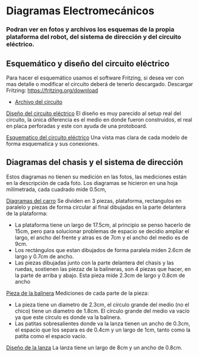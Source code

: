 # Diagramas Electromecánicos
### Podran ver en fotos y archivos los esquemas de la propia plataforma del robot, del sistema de dirección y del circuito eléctrico. 

## Esquemático y diseño del circuito eléctrico
Para hacer el esquemático usamos el software Fritzing, si desea ver con mas detalle o modificar el circuito deberá de tenerlo descargado. Descargar Fritzing: https://fritzing.org/download

- [Archivo del circuito](Primera_ronda_wro.fzz)

[Diseño del circuito eléctrico](Diseño_del_circuito_eléctrico.jpeg)
El diseño es muy parecido al setup real del circuito, la única diferencia es el medio en donde fueron construidos, el real en placa perforadas y este con ayuda de una protoboard.

[Esquematico del circuito eléctrico](Esquematico_del_circuito.jpeg)
Una vista mas clara de cada modelo de forma esquematica y sus conexiones.

## Diagramas del chasis y el sistema de dirección
Estos diagramas no tienen su medición en las fotos, las mediciones están en la descripción de cada foto. Los diagramas se hicieron en una hoja milímetrada, cada cuadrado mide 0.5cm,

[Diagramas del carro](Chasis_de_la_plataforma_del_carro_y_soportes_de_la_dirección.jpeg)
Se dividen en 3 piezas, plataforma, rectangulos en paralelo y piezas de forma circular al final dibujadas en la parte delantera de la plataforma:
-  La plataforma tiene un largo de 17.5cm, al principio se penso hacerlo de 15cm, pero para solucionar problemas de espacio se decidio ampliar el largo, el ancho del frente y atras es de 7cm y el ancho del medio es de 9cm.
-  Los rectángulos que estan dibujados de forma paralela miden 2.6cm de largo y 0.7cm de ancho.
-  Las piezas dibujadas junto con la parte delantera del chasis y las ruedas, sostienen las piezaz de la balineras, son 4 piezas que hacer, en la parte de arriba y abajo. Esta pieza mide 2.3cm de largo y 0.8cm de ancho

[Pieza de la balinera](Pieza_para_la_balinera.jpeg)
Mediciones de cada parte de la pieza:
-  La pieza tiene un diametro de 2.3cm, el círculo grande del medio (no el chico) tiene un diametro de 1.8cm. El círculo grande del medio va vacío ya que este círculo es donde va la balinera.
-  Las patitas sobresalientes donde va la lanza tienen un ancho de 0.3cm, el espacio que los separa es de 0.4cm y un largo de 1cm, tanto como la patita como el espacio vacío.

[Diseño de la lanza](Lanza_de_la_direccón.jpeg)
La lanza tiene un largo de 8cm y un ancho de 0.8cm.
